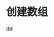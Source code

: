 创建数组
================================================================================


































dd
